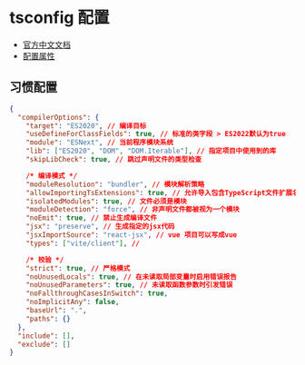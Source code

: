 # tsconfig 配置

- [官方中文文档](https://www.typescriptlang.org/zh/docs/handbook/tsconfig-json.html)
- [配置属性](https://www.typescriptlang.org/zh/tsconfig/)

## 习惯配置

```json
{
  "compilerOptions": {
    "target": "ES2020", // 编译目标
    "useDefineForClassFields": true, // 标准的类字段 > ES2022默认为true
    "module": "ESNext", // 当前程序模块系统
    "lib": ["ES2020", "DOM", "DOM.Iterable"], // 指定项目中使用到的库
    "skipLibCheck": true, // 跳过声明文件的类型检查

    /* 编译模式 */
    "moduleResolution": "bundler", // 模块解析策略
    "allowImportingTsExtensions": true, // 允许导入包含TypeScript文件扩展名
    "isolatedModules": true, // 文件必须是模块
    "moduleDetection": "force", // 非声明文件都被视为一个模块
    "noEmit": true, // 禁止生成编译文件
    "jsx": "preserve", // 生成指定的jsx代码
    "jsxImportSource": "react-jsx", // vue 项目可以写成vue
    "types": ["vite/client"], //

    /* 校验 */
    "strict": true, // 严格模式
    "noUnusedLocals": true, // 在未读取局部变量时启用错误报告
    "noUnusedParameters": true, // 未读取函数参数时引发错误
    "noFallthroughCasesInSwitch": true,
    "noImplicitAny": false,
    "baseUrl": ".",
    "paths": {}
  },
  "include": [],
  "exclude": []
}
```
